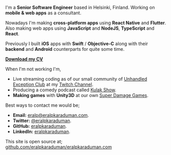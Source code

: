 I'm a **Senior Software Engineer** based in Helsinki, Finland. Working on **mobile & web apps** as a consultant.  

Nowadays I'm making **cross-platform apps** using **React Native** and **Flutter**. Also making web apps using **JavaScript** and  **NodeJS**, **TypeScript** and **React**.

Previously I built **iOS** apps with **Swift** / **Objective-C** along with their **backend** and **Android** counterparts for quite some time.  

**[Download my CV](https://eralpkaraduman.github.io/cv/)**

When I'm not working I'm,
- Live streaming coding as of our small community of [Unhandled Exception Club](https://unhandledexception.club) at my [Twitch Channel](https://twitch.tv/erikThePlum). 
- Producing a comedy podcast called [Kulak Show](https://kulak.show).
- **Making games** with **Unity3D** at our own [Super Damage Games](http://superdamage.com). 

Best ways to contact me would be;  
- **Email:** [eralp@eralpkaraduman.com](mailto:eralp@eralpkaraduman.com). 
- **Twitter:** [@eralpkaraduman](http://twitter.com/eralpkaraduman).  
- **GitHub:** [eralpkaraduman](https://github.com/eralpkaraduman).  
- **LinkedIn:** [eralpkaraduman](https://linkedin.com/in/eralpkaraduman).

This site is open source at;  
[github.com/eralpkaraduman/eralpkaraduman.com](https://github.com/eralpkaraduman/eralpkaraduman.com)

